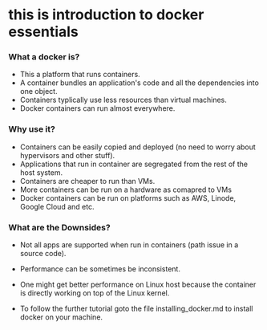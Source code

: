 # this is introduction to docker essentials

### What a docker is?
- This a platform that runs containers.
- A container bundles an application's code and all the dependencies into one object.
- Containers typlically use less resources than virtual machines.
- Docker containers can run almost everywhere.

### Why use it?
- Containers can be easily copied and deployed (no need to worry about hypervisors and other stuff).
- Applications that run in container are segregated from the rest of the host system.
- Containers are cheaper to run than VMs.
- More containers can be run on a hardware as comapred to VMs
- Docker containers can be run on platforms such as AWS, Linode, Google Cloud and etc.

### What are the Downsides?
- Not all apps are supported when run in containers (path issue in a source code).
- Performance can be sometimes be inconsistent. 
- One might get better performance on Linux host because the container is directly working on top of the Linux kernel.


- To follow the further tutorial goto the file installing_docker.md to install docker on your machine.